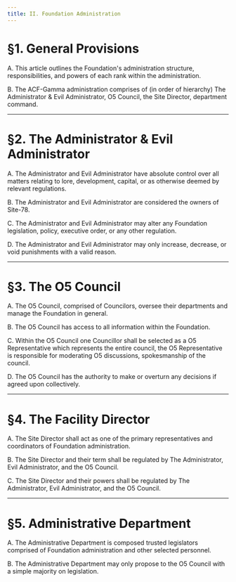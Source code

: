 ```yaml
---
title: II. Foundation Administration
---
```


# §1. General Provisions

A. This article outlines the Foundation's administration structure, responsibilities, and powers of each rank within the administration.

B. The ACF-Gamma administration comprises of (in order of hierarchy) The Administrator & Evil Administrator, O5 Council, the Site Director, department command.

---

# §2. The Administrator & Evil Administrator 

A. The Administrator and Evil Administrator have absolute control over all matters relating to lore, development, capital, or as otherwise deemed by relevant regulations.

B. The Administrator and Evil Administrator are considered the owners of Site-78.

C. The Administrator and Evil Administrator may alter any Foundation legislation, policy, executive order, or any other regulation.

D. The Administrator and Evil Administrator may only increase, decrease, or void punishments with a valid reason.

---

# §3. The O5 Council

A. The O5 Council, comprised of Councilors, oversee their departments and manage the Foundation in general.

B. The O5 Council has access to all information within the Foundation.

C. Within the O5 Council one Councillor shall be selected as a O5 Representative which represents the entire council, the O5 Representative is responsible for moderating O5 discussions, spokesmanship of the council.

D. The O5 Council has the authority to make or overturn any decisions if agreed upon collectively.

---

# §4. The Facility Director

A. The Site Director shall act as one of the primary representatives and coordinators of Foundation administration.

B. The Site Director and their term shall be regulated by The Administrator, Evil Administrator, and the O5 Council.

C. The Site Director and their powers shall be regulated by The Administrator, Evil Administrator, and the O5 Council.

---

# §5. Administrative Department

A. The Administrative Department is composed trusted legislators comprised of Foundation administration and other selected personnel.

B. The Administrative Department may only propose to the O5 Council with a simple majority on legislation.